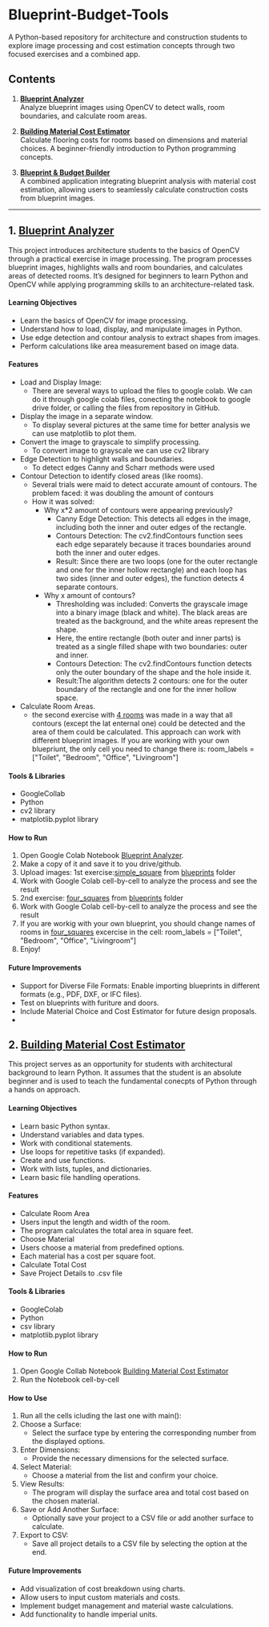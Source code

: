 # Blueprint-Budget-Tools

A Python-based repository for architecture and construction students to explore image processing and cost estimation concepts through two focused exercises and a combined app.

## Contents

1. **[Blueprint Analyzer](Blueprint_Analyzer_Aleksandra_Kraeva.ipynb)**  
   Analyze blueprint images using OpenCV to detect walls, room boundaries, and calculate room areas.

2. **[Building Material Cost Estimator](Building_Material_Cost_Estimator_Aleksandra_Kraeva.ipynb)**  
   Calculate flooring costs for rooms based on dimensions and material choices. A beginner-friendly introduction to Python programming concepts.

3. **[Blueprint & Budget Builder](combined_app/)**  
   A combined application integrating blueprint analysis with material cost estimation, allowing users to seamlessly calculate construction costs from blueprint images.

---

## **1. [Blueprint Analyzer](Blueprint_Analyzer_Aleksandra_Kraeva.ipynb)**

This project introduces architecture students to the basics of OpenCV through a practical exercise in image processing. The program processes blueprint images, highlights walls and room boundaries, and calculates areas of detected rooms. It’s designed for beginners to learn Python and OpenCV while applying programming skills to an architecture-related task.

#### Learning Objectives

- Learn the basics of OpenCV for image processing.
- Understand how to load, display, and manipulate images in Python.
- Use edge detection and contour analysis to extract shapes from images.
- Perform calculations like area measurement based on image data.

#### Features

- Load and Display Image:
     - There are several ways to upload the files to google colab. We can do it through google colab files, conecting the notebook to google drive folder, or calling the files from repository in GitHub.
- Display the image in a separate window.
     - To display several pictures at the same time for better analysis we can use matplotlib to plot them.
- Convert the image to grayscale to simplify processing.
     - To convert image to grayscale we can use cv2 library
- Edge Detection to highlight walls and boundaries.
     - To detect edges Canny and Scharr methods were used
- Contour Detection to identify closed areas (like rooms).
     - Several trials were maid to detect accurate amount of contours. The problem faced: it was doubling the amount of contours
     - How it was solved:
          - Why x*2 amount of contours were appearing previously?
               - Canny Edge Detection: This detects all edges in the image, including both the inner and outer edges of the rectangle.
               - Contours Detection: The cv2.findContours function sees each edge separately because it traces boundaries around both the inner and outer edges.
               - Result: Since there are two loops (one for the outer rectangle and one for the inner hollow rectangle) and each loop has two sides (inner and outer edges), the function detects 4 separate contours.
         - Why x amount of contours?
              - Thresholding was included: Converts the grayscale image into a binary image (black and white). The black areas are treated as the background, and the white areas represent the shape.
              - Here, the entire rectangle (both outer and inner parts) is treated as a single filled shape with two boundaries: outer and inner.
              - Contours Detection: The cv2.findContours function detects only the outer boundary of the shape and the hole inside it.
              - Result:The algorithm detects 2 contours: one for the outer boundary of the rectangle and one for the inner hollow space.
- Calculate Room Areas.
     - the second exercise with [4 rooms](blueprints/simple_square.png) was made in a way that all contours (except the lat enternal one) could be detected and the area of them could be calculated. This approach can work with different blueprint images. If you are working with your own bluepriunt, the only cell you need to change there is: room_labels = ["Toilet", "Bedroom", "Office", "Livingroom"]

#### Tools & Libraries
- GoogleCollab
- Python
- cv2 library
- matplotlib.pyplot library

#### How to Run

1. Open Google Colab Notebook [Blueprint Analyzer](Blueprint_Analyzer_Aleksandra_Kraeva.ipynb).
2. Make a copy of it and save it to you drive/github.
3. Upload images: 1st exercise:[simple_square](blueprints/simple_square.png) from [blueprints](blueprints/) folder
4. Work with Google Colab cell-by-cell to analyze the process and see the result
5. 2nd exercise: [four_squares](blueprints/four_squares.png) from [blueprints](blueprints/) folder
6. Work with Google Colab cell-by-cell to analyze the process and see the result
7. If you are workig with your own blueprint, you should change names of rooms in [four_squares](blueprints/four_squares.png) excercise in the cell: room_labels = ["Toilet", "Bedroom", "Office", "Livingroom"]
8. Enjoy!

#### Future Improvements
- Support for Diverse File Formats: Enable importing blueprints in different formats (e.g., PDF, DXF, or IFC files).
- Test on blueprints with furiture and doors.
- Include Material Choice and Cost Estimator for future design proposals.
- 




## 2. [Building Material Cost Estimator](Building_Material_Cost_Estimator_Aleksandra_Kraeva.ipynb)

This project serves as an opportunity for students with architectural background to learn Python. It assumes that the student is an absolute beginner and is used to teach the fundamental conecpts of Python through a hands on approach.

#### Learning Objectives

- Learn basic Python syntax.
- Understand variables and data types.
- Work with conditional statements.
- Use loops for repetitive tasks (if expanded).
- Create and use functions.
- Work with lists, tuples, and dictionaries.
- Learn basic file handling operations.

#### Features
- Calculate Room Area
- Users input the length and width of the room.
- The program calculates the total area in square feet.
- Choose Material
- Users choose a material from predefined options.
- Each material has a cost per square foot.
- Calculate Total Cost
- Save Project Details to .csv file

#### Tools & Libraries
- GoogleColab
- Python
- csv library
- matplotlib.pyplot library

#### How to Run
1. Open Google Collab Notebook [Building Material Cost Estimator](Building_Material_Cost_Estimator_Aleksandra_Kraeva.ipynb)
2. Run the Notebook cell-by-cell

#### How to Use
1. Run all the cells icluding the last one with main():
2. Choose a Surface:
   - Select the surface type by entering the corresponding number from the displayed options.
3. Enter Dimensions:
   - Provide the necessary dimensions for the selected surface.
4. Select Material:
   - Choose a material from the list and confirm your choice.
5. View Results:
   - The program will display the surface area and total cost based on the chosen material.
6. Save or Add Another Surface:
   - Optionally save your project to a CSV file or add another surface to calculate.
7. Export to CSV:
   - Save all project details to a CSV file by selecting the option at the end.
  
#### Future Improvements
- Add visualization of cost breakdown using charts.
- Allow users to input custom materials and costs.
- Implement budget management and material waste calculations.
- Add functionality to handle imperial units.


